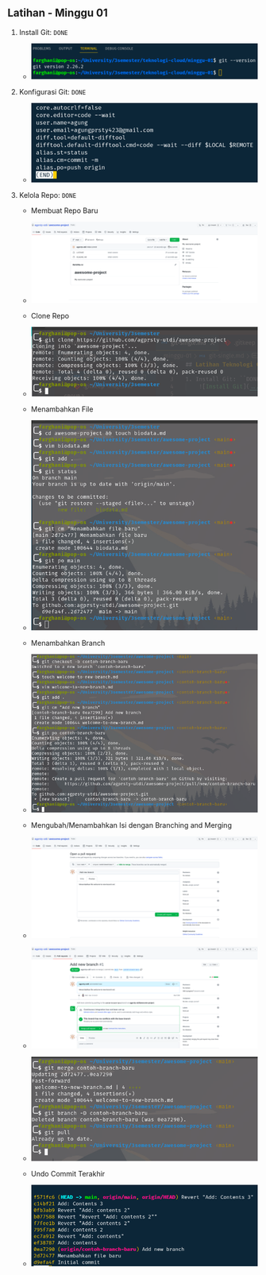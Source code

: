 ## Latihan - Minggu 01

1. Install Git: ``DONE``
    - ![Install Git](../images/01/install-git.png)


2. Konfigurasi Git: ``DONE``
    - ![Konfigurasi Git](../images/01/konfigurasi-git.png)


3. Kelola Repo: ``DONE``
    - Membuat Repo Baru
    - ![Membuat Repo Baru](../images/01/awesome-project.png)
    
    - Clone Repo
    - ![Clone Repo](../images/01/clone-project.png)

    - Menambahkan File
    - ![Menambahkan file](../images/01/tambah-biodata.png)

    - Menambahkan Branch
    - ![Menambahkan Branch](../images/01/new-branch.png)

    - Mengubah/Menambahkan Isi dengan Branching and Merging
    - ![Pull Request](../images/01/pull-request.png)
    - ![Preview Pull Request](../images/01/preview-pull-request.png)
    - ![Merger Branch](../images/01/merge-branch.png)

    - Undo Commit Terakhir
    - ![Undo Commit Terakhir](../images/01/revert.png)